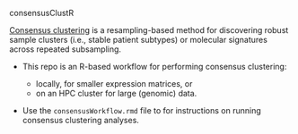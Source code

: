 consensusClustR

[Consensus clustering](https://link.springer.com/article/10.1023/A:1023949509487) is a resampling-based method for discovering robust sample clusters (i.e., stable patient subtypes) or molecular signatures across repeated subsampling. 

- This repo is an R-based workflow for performing consensus clustering:
  - locally, for smaller expression matrices, or
  - on an HPC cluster for large (genomic) data.  

- Use the `consensusWorkflow.rmd` file to for instructions on running consensus clustering analyses.
